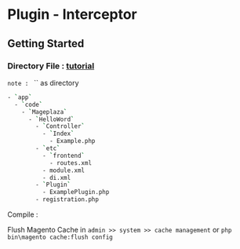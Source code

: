 # Plugin - Interceptor

## Getting Started

### Directory File : [tutorial](https://www.mageplaza.com/magento-2-module-development/magento-2-plugin-interceptor.html)
`note : `  `` as directory
```bash
- `app`
  - `code`
    - `Mageplaza`
      - `HelloWord`
        - `Controller`
          - `Index`
            - Example.php
        - `etc`
          - `frontend`
            - routes.xml
          - module.xml
          - di.xml
        - `Plugin`
          - ExamplePlugin.php
        - registration.php
```

Compile : 

Flush Magento Cache in `admin >> system >> cache management` or `php bin\magento cache:flush config`
